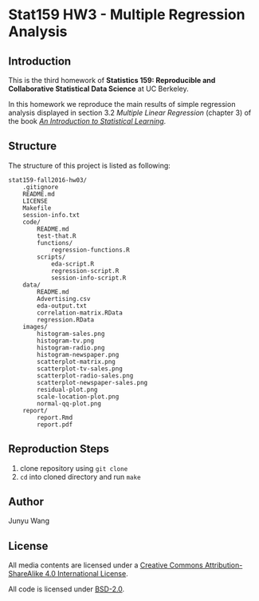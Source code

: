 # Stat159 HW3 - Multiple Regression Analysis

Introduction
---
This is the third homework of **Statistics 159: Reproducible and Collaborative Statistical Data Science** at UC Berkeley.

In this homework we reproduce the main results of simple regression analysis displayed in section 3.2 *Multiple Linear Regression* (chapter 3) of the book *[An Introduction to Statistical Learning](http://www-bcf.usc.edu/~gareth/ISL/)*.

## Structure

The structure of this project is listed as following:

```
stat159-fall2016-hw03/
    .gitignore
    README.md
    LICENSE
    Makefile
    session-info.txt
    code/
        README.md
        test-that.R
        functions/
            regression-functions.R
        scripts/
            eda-script.R
            regression-script.R
            session-info-script.R
    data/
    	README.md
    	Advertising.csv
    	eda-output.txt
        correlation-matrix.RData
    	regression.RData
    images/
        histogram-sales.png
        histogram-tv.png
        histogram-radio.png
        histogram-newspaper.png
        scatterplot-matrix.png
        scatterplot-tv-sales.png
        scatterplot-radio-sales.png
        scatterplot-newspaper-sales.png
        residual-plot.png
        scale-location-plot.png
        normal-qq-plot.png
    report/
    	report.Rmd
    	report.pdf
```

Reproduction Steps
---
1. clone repository using `git clone`
2. `cd` into cloned directory and run `make`

Author
---
Junyu Wang

License
---

All media contents are licensed under a [Creative Commons Attribution-ShareAlike 4.0 International License](http://creativecommons.org/licenses/by-sa/4.0/).

All code is licensed under [BSD-2.0](https://opensource.org/licenses/BSD-2-Clause).

